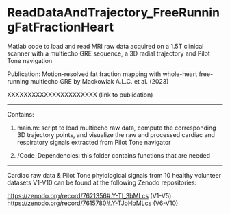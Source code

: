 # ReadDataAndTrajectory_FreeRunningFatFractionHeart
Matlab code to load and read MRI raw data acquired on a 1.5T clinical scanner with a multiecho GRE sequence, a 3D radial trajectory and Pilot Tone navigation

Publication: Motion-resolved fat fraction mapping with whole-heart free-running multiecho GRE by Mackowiak A.L.C. et al. (2023)

XXXXXXXXXXXXXXXXXXXXXX (link to publication)

***********************************************************************************************************************************************************************

Contains: 

1) main.m: script to load multiecho raw data, compute the corresponding 3D trajectory points, and visualize the raw and processed cardiac and respiratory signals                extracted from Pilot Tone navigator

2) /Code_Dependencies: this folder contains functions that are needed

***********************************************************************************************************************************************************************

Cardiac raw data & Pilot Tone phyiological signals from 10 healthy volunteer datasets V1-V10 can be found at the following Zenodo repositories:

https://zenodo.org/record/7621356#.Y-TI_3bMLcs  (V1-V5)
https://zenodo.org/record/7615780#.Y-TJoHbMLcs  (V6-V10)





